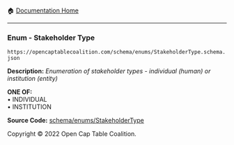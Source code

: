 :house: [Documentation Home](../../../)

---

### Enum - Stakeholder Type

`https://opencaptablecoalition.com/schema/enums/StakeholderType.schema.json`

**Description:** _Enumeration of stakeholder types - individual (human) or institution (entity)_

**ONE OF:**</br>&bull; INDIVIDUAL </br>&bull; INSTITUTION

**Source Code:** [schema/enums/StakeholderType](/../../../../schema/enums/StakeholderType.schema.json)

Copyright © 2022 Open Cap Table Coalition.
